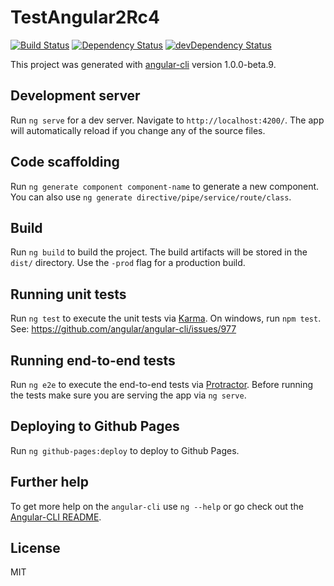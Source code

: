 # TestAngular2Rc4

[![Build Status][travis-badge]][travis-badge-url]
[![Dependency Status][david-badge]][david-badge-url]
[![devDependency Status][david-dev-badge]][david-dev-badge-url]

This project was generated with [angular-cli](https://github.com/angular/angular-cli) version 1.0.0-beta.9.

## Development server
Run `ng serve` for a dev server. Navigate to `http://localhost:4200/`. The app will automatically reload if you change any of the source files.

## Code scaffolding

Run `ng generate component component-name` to generate a new component. You can also use `ng generate directive/pipe/service/route/class`.

## Build

Run `ng build` to build the project. The build artifacts will be stored in the `dist/` directory. Use the `-prod` flag for a production build.

## Running unit tests

Run `ng test` to execute the unit tests via [Karma](https://karma-runner.github.io).
On windows, run `npm test`. See: https://github.com/angular/angular-cli/issues/977

## Running end-to-end tests

Run `ng e2e` to execute the end-to-end tests via [Protractor](http://www.protractortest.org/). 
Before running the tests make sure you are serving the app via `ng serve`.

## Deploying to Github Pages

Run `ng github-pages:deploy` to deploy to Github Pages.

## Further help

To get more help on the `angular-cli` use `ng --help` or go check out the [Angular-CLI README](https://github.com/angular/angular-cli/blob/master/README.md).


## License

MIT


[travis-badge]: https://travis-ci.org/epeuva/test-angular2-rc4.svg?branch=master
[travis-badge-url]: https://travis-ci.org/epeuva/test-angular2-rc4
[david-badge]: https://david-dm.org/epeuva/test-angular2-rc4.svg
[david-badge-url]: https://david-dm.org/epeuva/test-angular2-rc4
[david-dev-badge]: https://david-dm.org/epeuva/test-angular2-rc4/dev-status.svg
[david-dev-badge-url]: https://david-dm.org/epeuva/test-angular2-rc4#info=devDependencies
